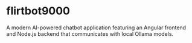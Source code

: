 # flirtbot9000
A modern AI-powered chatbot application featuring an Angular frontend and Node.js backend that communicates with local Ollama models.
